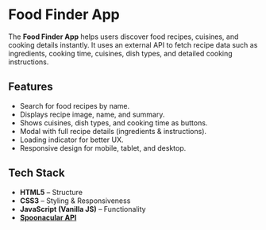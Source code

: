 # Food Finder App

The **Food Finder App** helps users discover food recipes, cuisines, and cooking details instantly. It uses an external API to fetch recipe data such as ingredients, cooking time, cuisines, dish types, and detailed cooking instructions.

## Features
- Search for food recipes by name.  
- Displays recipe image, name, and summary.  
- Shows cuisines, dish types, and cooking time as buttons.  
- Modal with full recipe details (ingredients & instructions).  
- Loading indicator for better UX.  
- Responsive design for mobile, tablet, and desktop.  

## Tech Stack
- **HTML5** – Structure  
- **CSS3** – Styling & Responsiveness  
- **JavaScript (Vanilla JS)** – Functionality  
- **[Spoonacular API](https://spoonacular.com/food-api)**
